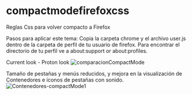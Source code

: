 # compactmodefirefoxcss
Reglas Css para volver compacto a Firefox

Pasos para aplicar este tema:
Copia la carpeta chrome y el archivo user.js dentro de la carpeta de perfil de tu usuario de firefox. Para encontrar el directorio de tu perfil ve a about:support or about:profiles.


Current look - Proton look
![comparacionCompactMode](https://user-images.githubusercontent.com/22057609/116001815-2057ed00-a5bc-11eb-86d4-f95bc01c22e1.png)

Tamaño de pestañas y menús reducidos, y mejora en la visualización de Contenedores e íconos de pestañas con sonido.
![Contenedores-compactMode1](https://user-images.githubusercontent.com/22057609/116001817-2352dd80-a5bc-11eb-9ad2-22381d2dbacf.png)

